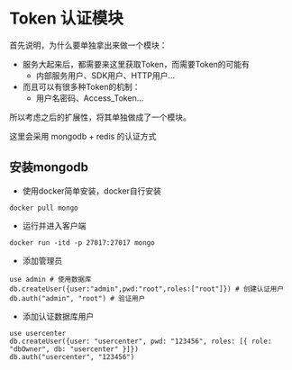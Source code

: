 # Token 认证模块

首先说明，为什么要单独拿出来做一个模块：
+ 服务大起来后，都需要来这里获取Token，而需要Token的可能有
  + 内部服务用户、SDK用户、HTTP用户...
+ 而且可以有很多种Token的机制：
  + 用户名密码、Access_Token...

所以考虑之后的扩展性，将其单独做成了一个模块。

这里会采用 mongodb + redis 的认证方式

## 安装mongodb

* 使用docker简单安装，docker自行安装
```shell
docker pull mongo
```

* 运行并进入客户端
```shell
docker run -itd -p 27017:27017 mongo
```

* 添加管理员
```shell
use admin # 使用数据库
db.createUser({user:"admin",pwd:"root",roles:["root"]}) # 创建认证用户
db.auth("admin", "root") # 验证用户
```

* 添加认证数据库用户
```shell
use usercenter
db.createUser({user: "usercenter", pwd: "123456", roles: [{ role: "dbOwner", db: "usercenter" }]})
db.auth("usercenter", "123456")
```
